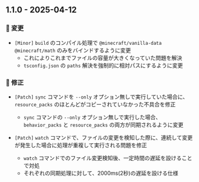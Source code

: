 ## 1.1.0 - 2025-04-12

### 🔧 変更

- `[Minor]` `build` のコンパイル処理で `@minecraft/vanilla-data` `@minecraft/math` のみをバインドするように変更
    - これによりこれまでファイルの容量が大きくなっていた問題を解決
    - `tsconfig.json` の `paths` 解決を強制的に相対パスにするように変更

### 🐛 修正

- `[Patch]` `sync` コマンドを `--only` オプション無しで実行していた場合に、 `resource_packs` のほとんどがコピーされていなかった不具合を修正

    - `sync` コマンドの `--only` オプション無しで実行した場合、`behavior_packs` と `resource_packs` の両方が同期されるように変更

- `[Patch]` `watch` コマンドで、ファイルの変更を検知した際に、連続して変更が発生した場合に処理が重複して実行される問題を修正
    - `watch` コマンドでのファイル変更検知後、一定時間の遅延を設けることで対処
    - それぞれの同期処理に対して、2000ms(2秒)の遅延を設ける仕様
